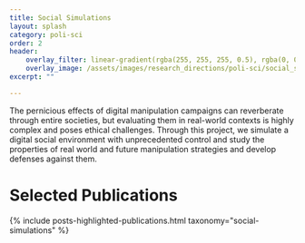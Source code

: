 ```yaml
---
title: Social Simulations
layout: splash
category: poli-sci
order: 2
header:
    overlay_filter: linear-gradient(rgba(255, 255, 255, 0.5), rgba(0, 0, 0, 0.7))
    overlay_image: /assets/images/research_directions/poli-sci/social_simulation.webp
excerpt: ""

---
```


The pernicious effects of digital manipulation campaigns can reverberate through entire societies, but evaluating them in real-world contexts is highly complex and poses ethical challenges. Through this project, we simulate a digital social environment with unprecedented control and study the properties of real world and future manipulation strategies and develop defenses against them.

# Selected Publications

{% include posts-highlighted-publications.html taxonomy="social-simulations" %}
